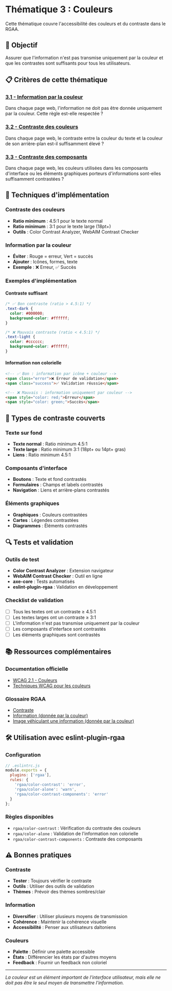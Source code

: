 # Thématique 3 : Couleurs

Cette thématique couvre l'accessibilité des couleurs et du contraste dans le RGAA.

## 🎯 Objectif

Assurer que l'information n'est pas transmise uniquement par la couleur et que les contrastes sont suffisants pour tous les utilisateurs.

## 📋 Critères de cette thématique

### [3.1 - Information par la couleur](3.1/)
Dans chaque page web, l'information ne doit pas être donnée uniquement par la couleur. Cette règle est-elle respectée ?

### [3.2 - Contraste des couleurs](3.2/)
Dans chaque page web, le contraste entre la couleur du texte et la couleur de son arrière-plan est-il suffisamment élevé ?

### [3.3 - Contraste des composants](3.3/)
Dans chaque page web, les couleurs utilisées dans les composants d'interface ou les éléments graphiques porteurs d'informations sont-elles suffisamment contrastées ?

## 🔧 Techniques d'implémentation

### Contraste des couleurs
- **Ratio minimum** : 4.5:1 pour le texte normal
- **Ratio minimum** : 3:1 pour le texte large (18pt+)
- **Outils** : Color Contrast Analyzer, WebAIM Contrast Checker

### Information par la couleur
- **Éviter** : Rouge = erreur, Vert = succès
- **Ajouter** : Icônes, formes, texte
- **Exemple** : ❌ Erreur, ✅ Succès

### Exemples d'implémentation

#### Contraste suffisant
```css
/* ✅ Bon contraste (ratio > 4.5:1) */
.text-dark {
  color: #000000;
  background-color: #ffffff;
}

/* ❌ Mauvais contraste (ratio < 4.5:1) */
.text-light {
  color: #cccccc;
  background-color: #ffffff;
}
```

#### Information non colorielle
```html
<!-- ✅ Bon : information par icône + couleur -->
<span class="error">❌ Erreur de validation</span>
<span class="success">✅ Validation réussie</span>

<!-- ❌ Mauvais : information uniquement par couleur -->
<span style="color: red;">Erreur</span>
<span style="color: green;">Succès</span>
```

## 🎨 Types de contraste couverts

### Texte sur fond
- **Texte normal** : Ratio minimum 4.5:1
- **Texte large** : Ratio minimum 3:1 (18pt+ ou 14pt+ gras)
- **Liens** : Ratio minimum 4.5:1

### Composants d'interface
- **Boutons** : Texte et fond contrastés
- **Formulaires** : Champs et labels contrastés
- **Navigation** : Liens et arrière-plans contrastés

### Éléments graphiques
- **Graphiques** : Couleurs contrastées
- **Cartes** : Légendes contrastées
- **Diagrammes** : Éléments contrastés

## 🔍 Tests et validation

### Outils de test
- **Color Contrast Analyzer** : Extension navigateur
- **WebAIM Contrast Checker** : Outil en ligne
- **axe-core** : Tests automatisés
- **eslint-plugin-rgaa** : Validation en développement

### Checklist de validation
- [ ] Tous les textes ont un contraste ≥ 4.5:1
- [ ] Les textes larges ont un contraste ≥ 3:1
- [ ] L'information n'est pas transmise uniquement par la couleur
- [ ] Les composants d'interface sont contrastés
- [ ] Les éléments graphiques sont contrastés

## 📚 Ressources complémentaires

### Documentation officielle
- [WCAG 2.1 - Couleurs](https://www.w3.org/WAI/WCAG21/quickref/#colors)
- [Techniques WCAG pour les couleurs](https://www.w3.org/WAI/WCAG21/Techniques/general/G14)

### Glossaire RGAA
- [Contraste](../../glossaire/contraste)
- [Information (donnée par la couleur)](../../glossaire/information-donnee-par-la-couleur)
- [Image véhiculant une information (donnée par la couleur)](../../glossaire/image-vehiculant-une-information-donnee-par-la-couleur)

## 🛠️ Utilisation avec eslint-plugin-rgaa

### Configuration
```javascript
// .eslintrc.js
module.exports = {
  plugins: ['rgaa'],
  rules: {
    'rgaa/color-contrast': 'error',
    'rgaa/color-alone': 'warn',
    'rgaa/color-contrast-components': 'error'
  }
};
```

### Règles disponibles
- `rgaa/color-contrast` : Vérification du contraste des couleurs
- `rgaa/color-alone` : Validation de l'information non colorielle
- `rgaa/color-contrast-components` : Contraste des composants

## ⚠️ Bonnes pratiques

### Contraste
- **Tester** : Toujours vérifier le contraste
- **Outils** : Utiliser des outils de validation
- **Thèmes** : Prévoir des thèmes sombres/clair

### Information
- **Diversifier** : Utiliser plusieurs moyens de transmission
- **Cohérence** : Maintenir la cohérence visuelle
- **Accessibilité** : Penser aux utilisateurs daltoniens

### Couleurs
- **Palette** : Définir une palette accessible
- **États** : Différencier les états par d'autres moyens
- **Feedback** : Fournir un feedback non coloriel

---

*La couleur est un élément important de l'interface utilisateur, mais elle ne doit pas être le seul moyen de transmettre l'information.*
